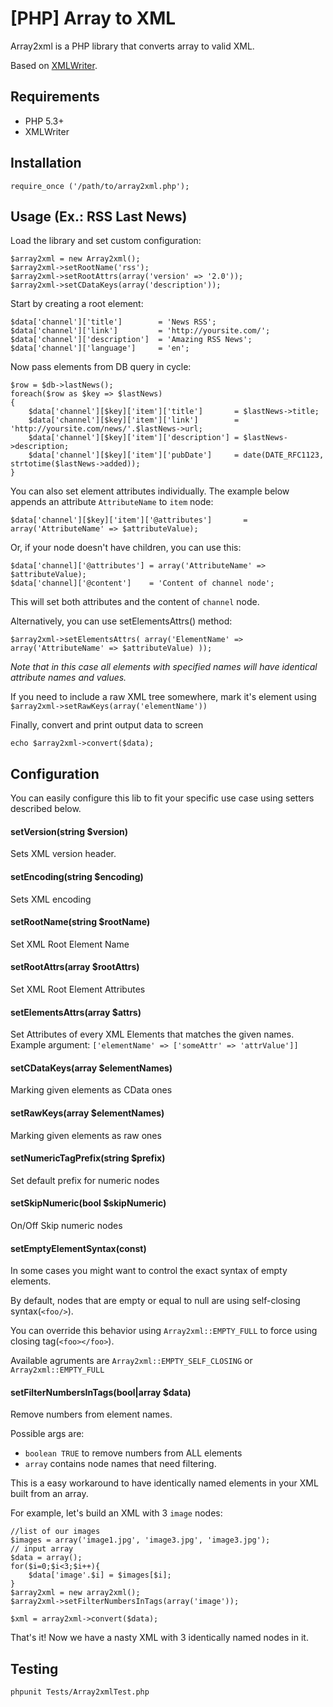 [PHP] Array to XML
============

Array2xml is a PHP library that converts array to valid XML.

Based on [XMLWriter](http://php.net/manual/en/book.xmlwriter.php).


Requirements
------------

* PHP 5.3+
* XMLWriter

Installation
------------

	require_once ('/path/to/array2xml.php');


Usage (Ex.: RSS Last News)
----------------

Load the library and set custom configuration:

	$array2xml = new Array2xml();
	$array2xml->setRootName('rss');
	$array2xml->setRootAttrs(array('version' => '2.0'));
	$array2xml->setCDataKeys(array('description'));

Start by creating a root element:

	$data['channel']['title']        = 'News RSS';
	$data['channel']['link']         = 'http://yoursite.com/';
	$data['channel']['description']  = 'Amazing RSS News';
	$data['channel']['language']     = 'en';

Now pass elements from DB query in cycle:

	$row = $db->lastNews();
	foreach($row as $key => $lastNews)
	{
		$data['channel'][$key]['item']['title']       = $lastNews->title;
		$data['channel'][$key]['item']['link']        = 'http://yoursite.com/news/'.$lastNews->url;
		$data['channel'][$key]['item']['description'] = $lastNews->description;
		$data['channel'][$key]['item']['pubDate']     = date(DATE_RFC1123, strtotime($lastNews->added));
	}

You can also set element attributes individually. 
The example below appends an attribute `AttributeName` to `item` node:
	
	$data['channel'][$key]['item']['@attributes'] 		= array('AttributeName' => $attributeValue);
	
Or, if your node doesn't have children, you can use this:
    
    $data['channel]['@attributes'] = array('AttributeName' => $attributeValue);
    $data['channel]['@content']    = 'Content of channel node';
    
This will set both attributes and the content of `channel` node.
	
	
	
Alternatively, you can use setElementsAttrs() method:

	$array2xml->setElementsAttrs( array('ElementName' => array('AttributeName' => $attributeValue) ));

*Note that in this case all elements with specified names will have identical attribute names and values.*

If you need to include a raw XML tree somewhere, mark it's element using `$array2xml->setRawKeys(array('elementName'))`



Finally, convert and print output data to screen

	echo $array2xml->convert($data);
	
Configuration
----------------

You can easily configure this lib to fit your specific use case using setters described below.

#### setVersion(string $version)
Sets XML version header.
#### setEncoding(string $encoding)
Sets XML encoding
#### setRootName(string $rootName)
Set XML Root Element Name 
#### setRootAttrs(array $rootAttrs)
Set XML Root Element Attributes
#### setElementsAttrs(array $attrs)
Set Attributes of every XML Elements that matches the given names.
Example argument: `['elementName' => ['someAttr' => 'attrValue']]`
#### setCDataKeys(array $elementNames)
Marking given elements as CData ones
#### setRawKeys(array $elementNames)
Marking given elements as raw ones
#### setNumericTagPrefix(string $prefix)
Set default prefix for numeric nodes
#### setSkipNumeric(bool $skipNumeric)
On/Off Skip numeric nodes
#### setEmptyElementSyntax(const)
In some cases you might want to control the exact syntax of empty elements.

By default, nodes that are empty or equal to null are using self-closing syntax(`<foo/>`).

You can override this behavior using `Array2xml::EMPTY_FULL` to force using closing tag(`<foo></foo>`).

Available agruments are `Array2xml::EMPTY_SELF_CLOSING` or `Array2xml::EMPTY_FULL`

#### setFilterNumbersInTags(bool|array $data)
Remove numbers from element names.

Possible args are: 

- `boolean TRUE` to remove numbers from ALL elements
- `array` contains node names that need filtering.

This is a easy workaround to have identically named elements in your XML built from an array.

For example, let's build an XML with 3 `image` nodes:

    //list of our images
    $images = array('image1.jpg', 'image3.jpg', 'image3.jpg');
    // input array
    $data = array(); 
    for($i=0;$i<3;$i++){
    	$data['image'.$i] = $images[$i];
    }
    $array2xml = new array2xml();
    $array2xml->setFilterNumbersInTags(array('image'));
    
    $xml = array2xml->convert($data);
    
That's it! Now we have a nasty XML with 3 identically named nodes in it.

Testing
----------------
    phpunit Tests/Array2xmlTest.php